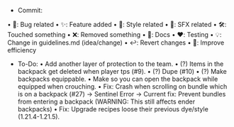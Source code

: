 - Commit:

• 🐛: Bug related
• ✨: Feature added
• 🎨: Style related
• 🎵: SFX related
• 🛠️: Touched something
• ❌: Removed something
• 📝: Docs
• ❤️: Testing
• 💡: Change in guidelines.md (idea/change)
• ↩️: Revert changes
• 🚀: Improve efficiency

- To-Do:
    • Add another layer of protection to the team.
    • (?) Items in the backpack get deleted when player tps (#9).
    • (?) Dupe (#10)
    • (?) Make backpacks equippable.
        • Make so you can open the backpack while equipped when crouching.
    • Fix: Crash when scrolling on bundle which is on a backpack (#27) -> Sentinel Error -> Current fix: Prevent bundles from entering a backpack (WARNING: This still affects ender backpacks)
    • Fix: Upgrade recipes loose their previous dye/style (1.21.4-1.21.5).
